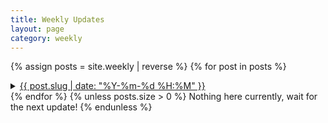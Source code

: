 ```yaml
---
title: Weekly Updates
layout: page
category: weekly
---
```


{% assign posts = site.weekly | reverse %}
{% for post in posts %}
<details>
  <summary>
    <a href="{{ post.url | relative_url }}" data-time="{{ post.slug }}">{{ post.slug | date: "%Y-%m-%d %H:%M" }}</a>
  </summary>
  {{ post.excerpt }}
  <a href="{{ post.url | relative_url }}">See more</a>
</details>
{% endfor %}
{% unless posts.size > 0 %}
Nothing here currently, wait for the next update!
{% endunless %}
